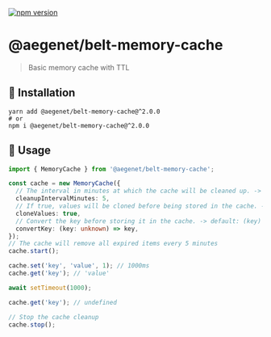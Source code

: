 [![npm version](https://img.shields.io/npm/v/@aegenet/belt-memory-cache.svg)](https://www.npmjs.com/package/@aegenet/belt-memory-cache)
<br>

# @aegenet/belt-memory-cache

> Basic memory cache with TTL

## 💾 Installation

```shell
yarn add @aegenet/belt-memory-cache@^2.0.0
# or
npm i @aegenet/belt-memory-cache@^2.0.0
```

## 📝 Usage

```typescript
import { MemoryCache } from '@aegenet/belt-memory-cache';

const cache = new MemoryCache({
  // The interval in minutes at which the cache will be cleaned up. -> default: 5
  cleanupIntervalMinutes: 5,
  // If true, values will be cloned before being stored in the cache. -> default: true
  cloneValues: true,
  // Convert the key before storing it in the cache. -> default: (key) => key
  convertKey: (key: unknown) => key,
});
// The cache will remove all expired items every 5 minutes
cache.start();

cache.set('key', 'value', 1); // 1000ms
cache.get('key'); // 'value'

await setTimeout(1000);

cache.get('key'); // undefined

// Stop the cache cleanup
cache.stop();
```

